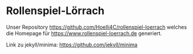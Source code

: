 # Rollenspiel-Lörrach

Unser Repository https://github.com/Hoelli4C/rollenspiel-loerrach welches die Homepage für https://www.rollenspiel-loerrach.de generiert.

Link zu jekyll/minima: https://github.com/jekyll/minima
